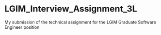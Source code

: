# LGIM_Interview_Assignment_3L
My submission of the technical assignment for the LGIM Graduate Software Engineer position
